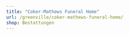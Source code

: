 ```yaml
---
title: "Coker-Mathews Funeral Home"
url: /greenville/coker-mathews-funeral-home/
shop: Bestattungen
---
```


